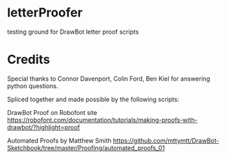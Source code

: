 # letterProofer
testing ground for DrawBot letter proof scripts

# Credits
Special thanks to Connor Davenport, Colin Ford, Ben Kiel for answering python questions.

Spliced together and made possible by the following scripts:

DrawBot Proof on Robofont site
https://robofont.com/documentation/tutorials/making-proofs-with-drawbot/?highlight=proof

Automated Proofs by Matthew Smith
https://github.com/mttymtt/DrawBot-Sketchbook/tree/master/Proofing/automated_proofs_01
